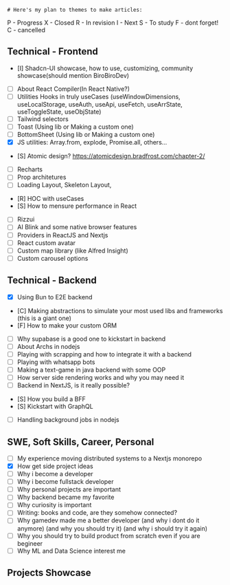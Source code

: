    # Here's my plan to themes to make articles:
P - Progress
X - Closed
R - In revision
I - Next
S - To study
F - dont forget!
C - cancelled
## Technical - Frontend
- [I] Shadcn-UI showcase, how to use, customizing, community showcase(should mention BiroBiroDev)
- [ ] About React Compiler(In React Native?)
- [ ] Utilities Hooks in truly useCases (useWindowDimensions, useLocalStorage, useAuth, useApi, useFetch, useArrState, useToggleState, useObjState)
- [ ] Tailwind selectors
- [ ] Toast (Using lib or Making a custom one) 
- [ ] BottomSheet (Using lib or Making a custom one)
- [X] JS utilities: Array.from, explode, Promise.all, others...
- [S] Atomic design? https://atomicdesign.bradfrost.com/chapter-2/
- [ ] Recharts
- [ ] Prop architetures
- [ ] Loading Layout, Skeleton Layout,
- [R] HOC with useCases
- [S] How to mensure performance in React
- [ ] Rizzui
- [ ] AI Blink and some native browser features
- [ ] Providers in ReactJS and Nextjs
- [ ] React custom avatar
- [ ] Custom map library (like Alfred Insight)
- [ ] Custom carousel options

## Technical - Backend
- [X] Using Bun to E2E backend
- [C] Making abstractions to simulate your most used libs and frameworks (this is a giant one)
- [F] How to make your custom ORM
- [ ] Why supabase is a good one to kickstart in backend
- [ ] About Archs in nodejs
- [ ] Playing with scrapping and how to integrate it with a backend
- [ ] Playing with whatsapp bots
- [ ] Making a text-game in java backend with some OOP
- [ ] How server side rendering works and why you may need it
- [ ] Backend in NextJS, is it really possible?
- [S] How you build a BFF
- [S] Kickstart with GraphQL
- [ ] Handling background jobs in nodejs
 
## SWE, Soft Skills, Career, Personal
- [ ] My experience moving distributed systems to a Nextjs monorepo
- [X] How get side project ideas
- [ ] Why i become a developer
- [ ] Why i become fullstack developer
- [ ] Why personal projects are important
- [ ] Why backend became my favorite
- [ ] Why curiosity is important
- [ ] Writing: books and code, are they somehow connected?
- [ ] Why gamedev made me a better developer (and why i dont do it anymore) (and why you should try it) (and why i should try it again)
- [ ] Why you should try to build product from scratch even if you are begineer
- [ ] Why ML and Data Science interest me

## Projects Showcase
